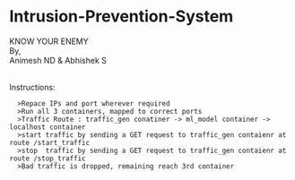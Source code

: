 # Intrusion-Prevention-System
KNOW YOUR ENEMY<br>
By,<br>
  Animesh ND & Abhishek S

<br>
Instructions:
      
      >Repace IPs and port wherever required
      >Run all 3 containers, mapped to correct ports
      >Traffic Route : traffic_gen conatiner -> ml_model container -> localhost container
      >start traffic by sending a GET request to traffic_gen contaienr at route /start_traffic
      >stop  traffic by sending a GET request to traffic_gen contaienr at route /stop_traffic
      >Bad traffic is dropped, remaining reach 3rd container
